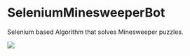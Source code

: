 # SeleniumMinesweeperBot

Selenium based Algorithm that solves Minesweeper puzzles.

![](https://i.imgur.com/9SSn86J.gif)
